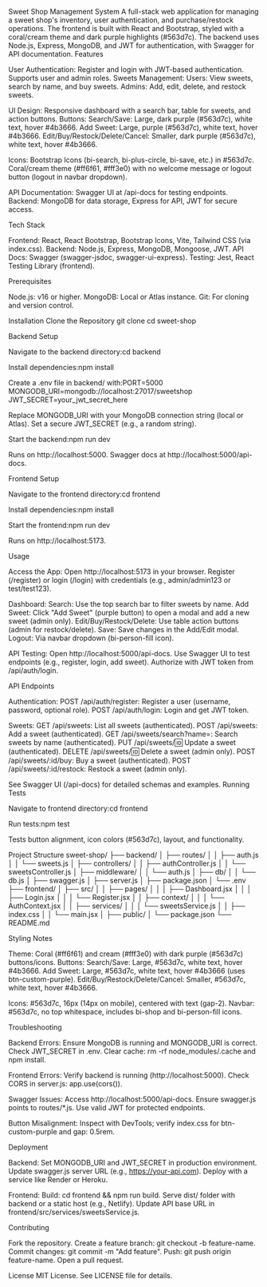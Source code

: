 Sweet Shop Management System
A full-stack web application for managing a sweet shop's inventory, user authentication, and purchase/restock operations. The frontend is built with React and Bootstrap, styled with a coral/cream theme and dark purple highlights (#563d7c). The backend uses Node.js, Express, MongoDB, and JWT for authentication, with Swagger for API documentation.
Features

User Authentication: Register and login with JWT-based authentication. Supports user and admin roles.
Sweets Management:
Users: View sweets, search by name, and buy sweets.
Admins: Add, edit, delete, and restock sweets.


UI Design:
Responsive dashboard with a search bar, table for sweets, and action buttons.
Buttons: 
Search/Save: Large, dark purple (#563d7c), white text, hover #4b3666.
Add Sweet: Large, purple (#563d7c), white text, hover #4b3666.
Edit/Buy/Restock/Delete/Cancel: Smaller, dark purple (#563d7c), white text, hover #4b3666.


Icons: Bootstrap Icons (bi-search, bi-plus-circle, bi-save, etc.) in #563d7c.
Coral/cream theme (#ff6f61, #fff3e0) with no welcome message or logout button (logout in navbar dropdown).


API Documentation: Swagger UI at /api-docs for testing endpoints.
Backend: MongoDB for data storage, Express for API, JWT for secure access.

Tech Stack

Frontend: React, React Bootstrap, Bootstrap Icons, Vite, Tailwind CSS (via index.css).
Backend: Node.js, Express, MongoDB, Mongoose, JWT.
API Docs: Swagger (swagger-jsdoc, swagger-ui-express).
Testing: Jest, React Testing Library (frontend).

Prerequisites

Node.js: v16 or higher.
MongoDB: Local or Atlas instance.
Git: For cloning and version control.

Installation
Clone the Repository
git clone <your-repo-url>
cd sweet-shop

Backend Setup

Navigate to the backend directory:cd backend


Install dependencies:npm install


Create a .env file in backend/ with:PORT=5000
MONGODB_URI=mongodb://localhost:27017/sweetshop
JWT_SECRET=your_jwt_secret_here


Replace MONGODB_URI with your MongoDB connection string (local or Atlas).
Set a secure JWT_SECRET (e.g., a random string).


Start the backend:npm run dev


Runs on http://localhost:5000.
Swagger docs at http://localhost:5000/api-docs.



Frontend Setup

Navigate to the frontend directory:cd frontend


Install dependencies:npm install


Start the frontend:npm run dev


Runs on http://localhost:5173.



Usage

Access the App:
Open http://localhost:5173 in your browser.
Register (/register) or login (/login) with credentials (e.g., admin/admin123 or test/test123).


Dashboard:
Search: Use the top search bar to filter sweets by name.
Add Sweet: Click "Add Sweet" (purple button) to open a modal and add a new sweet (admin only).
Edit/Buy/Restock/Delete: Use table action buttons (admin for restock/delete).
Save: Save changes in the Add/Edit modal.
Logout: Via navbar dropdown (bi-person-fill icon).


API Testing:
Open http://localhost:5000/api-docs.
Use Swagger UI to test endpoints (e.g., register, login, add sweet).
Authorize with JWT token from /api/auth/login.



API Endpoints

Authentication:
POST /api/auth/register: Register a user (username, password, optional role).
POST /api/auth/login: Login and get JWT token.


Sweets:
GET /api/sweets: List all sweets (authenticated).
POST /api/sweets: Add a sweet (authenticated).
GET /api/sweets/search?name=<query>: Search sweets by name (authenticated).
PUT /api/sweets/:id: Update a sweet (authenticated).
DELETE /api/sweets/:id: Delete a sweet (admin only).
POST /api/sweets/:id/buy: Buy a sweet (authenticated).
POST /api/sweets/:id/restock: Restock a sweet (admin only).



See Swagger UI (/api-docs) for detailed schemas and examples.
Running Tests

Navigate to frontend directory:cd frontend


Run tests:npm test


Tests button alignment, icon colors (#563d7c), layout, and functionality.



Project Structure
sweet-shop/
├── backend/
│   ├── routes/
│   │   ├── auth.js
│   │   └── sweets.js
│   ├── controllers/
│   │   ├── authController.js
│   │   └── sweetsController.js
│   ├── middleware/
│   │   └── auth.js
│   ├── db/
│   │   └── db.js
│   ├── swagger.js
│   ├── server.js
│   ├── package.json
│   └── .env
├── frontend/
│   ├── src/
│   │   ├── pages/
│   │   │   ├── Dashboard.jsx
│   │   │   ├── Login.jsx
│   │   │   └── Register.jsx
│   │   ├── context/
│   │   │   └── AuthContext.jsx
│   │   ├── services/
│   │   │   └── sweetsService.js
│   │   ├── index.css
│   │   └── main.jsx
│   ├── public/
│   └── package.json
└── README.md

Styling Notes

Theme: Coral (#ff6f61) and cream (#fff3e0) with dark purple (#563d7c) buttons/icons.
Buttons:
Search/Save: Large, #563d7c, white text, hover #4b3666.
Add Sweet: Large, #563d7c, white text, hover #4b3666 (uses btn-custom-purple).
Edit/Buy/Restock/Delete/Cancel: Smaller, #563d7c, white text, hover #4b3666.


Icons: #563d7c, 16px (14px on mobile), centered with text (gap-2).
Navbar: #563d7c, no top whitespace, includes bi-shop and bi-person-fill icons.

Troubleshooting

Backend Errors:
Ensure MongoDB is running and MONGODB_URI is correct.
Check JWT_SECRET in .env.
Clear cache: rm -rf node_modules/.cache and npm install.


Frontend Errors:
Verify backend is running (http://localhost:5000).
Check CORS in server.js: app.use(cors()).


Swagger Issues:
Access http://localhost:5000/api-docs.
Ensure swagger.js points to routes/*.js.
Use valid JWT for protected endpoints.


Button Misalignment: Inspect with DevTools; verify index.css for btn-custom-purple and gap: 0.5rem.

Deployment

Backend:
Set MONGODB_URI and JWT_SECRET in production environment.
Update swagger.js server URL (e.g., https://your-api.com).
Deploy with a service like Render or Heroku.


Frontend:
Build: cd frontend && npm run build.
Serve dist/ folder with backend or a static host (e.g., Netlify).
Update API base URL in frontend/src/services/sweetsService.js.



Contributing

Fork the repository.
Create a feature branch: git checkout -b feature-name.
Commit changes: git commit -m "Add feature".
Push: git push origin feature-name.
Open a pull request.

License
MIT License. See LICENSE file for details.
